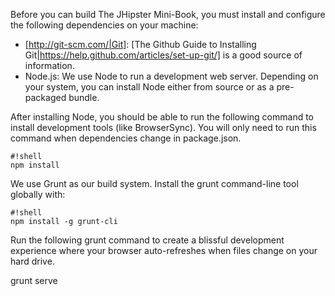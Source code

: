 Before you can build The JHipster Mini-Book, you must install and configure the following dependencies on your machine:

* [http://git-scm.com/|Git]: [The Github Guide to Installing Git|https://help.github.com/articles/set-up-git/] is a good source of information.
* Node.js: We use Node to run a development web server. Depending on your system, you can install Node either from source or as a pre-packaged bundle.

After installing Node, you should be able to run the following command to install development tools (like BrowserSync). You will only need to run this command when dependencies change in package.json.
```
#!shell
npm install
```
We use Grunt as our build system. Install the grunt command-line tool globally with:
```
#!shell
npm install -g grunt-cli
```
Run the following grunt command to create a blissful development experience where your browser auto-refreshes when files change on your hard drive.

grunt serve